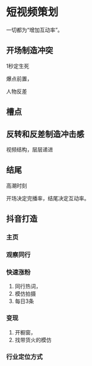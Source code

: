 # 短视频策划

一切都为“增加互动率”。

## 开场制造冲突

1秒定生死

爆点前置，

人物反差





## 槽点





## 反转和反差制造冲击感

视频结构，层层递进



## 结尾

高潮时刻





开场决定完播率，结尾决定互动率。





## 抖音打造

### 主页

### 观察同行

### 快速涨粉

1. 同行热词，
2. 模仿拍摄
3. 每日3条

### 变现

1. 开橱窗，
2. 找带货火的模仿

### 行业定位方式



